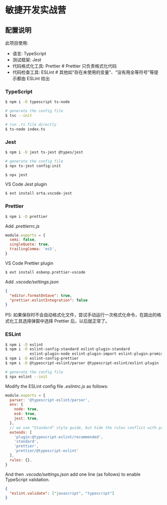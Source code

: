 # 敏捷开发实战营


## 配置说明

此项目使用:

- 语言: TypeScript
- 测试框架: Jest
- 代码格式化工具: Prettier  # Prettier 只负责格式化代码
- 代码检查工具: ESLint      # 其他如“存在未使用的变量”、“没有用全等符号”等提示都由 ESLint 给出

### TypeScript

```bash
$ npm i -D typescript ts-node

# generate the config file
$ tsc --init
```

```bash
# run .ts file directly
$ ts-node index.ts
```

### Jest

```bash
$ npm i -D jest ts-jest @types/jest

# generate the config file
$ npx ts-jest config:init
```

```bash
$ npx jest
```

VS Code Jest plugin

```bash
$ ext install orta.vscode-jest
```

### Prettier

```bash
$ npm i -D prettier
```

Add _.prettierrc.js_

```js
module.exports = {
  semi: false,
  singleQuote: true,
  trailingComma: 'es5',
}
```

VS Code Prettier plugin

```bash
$ ext install esbenp.prettier-vscode
```

Add _.vscode/settings.json_

```json
{
  "editor.formatOnSave": true,
  "prettier.eslintIntegration": false
}
```

PS: 如果保存时不会自动格式化文件，尝试手动运行一次格式化命令，在跳出的格式化工具选择弹窗中选择 Prettier 后，以后就正常了。

### ESLint

```bash
$ npm i -D eslint
$ npm i -D eslint-config-standard eslint-plugin-standard
           eslint-plugin-node eslint-plugin-import eslint-plugin-promise
$ npm i -D eslint-config-prettier
$ npm i -D @typescript-eslint/parser @typescript-eslint/eslint-plugin

# generate the config file
$ npx eslint --init
```

Modify the ESLint config file _.eslintrc.js_ as follows:

```js
module.exports = {
  parser: '@typescript-eslint/parser',
  env: {
    node: true,
    es6: true,
    jest: true,
  },
  // we use "Standard" style guide, but hide the rules conflict with prettier
  extends: [
    'plugin:@typescript-eslint/recommended',
    'standard',
    'prettier',
    'prettier/@typescript-eslint'
  ],
  rules: {},
}
```

And then _.vscode/settings.json_ add one line (as follows) to enable TypeScript validation.

```json
{
  "eslint.validate": ["javascript", "typescript"]
}
```

